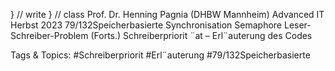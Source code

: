 } // write
} // class
Prof. Dr. Henning Pagnia (DHBW Mannheim) Advanced IT Herbst 2023 79/132Speicherbasierte Synchronisation Semaphore
Leser-Schreiber-Problem (Forts.)
Schreiberpriorit ¨at – Erl¨auterung des Codes

   Tags & Topics:
   #Schreiberpriorit
   #Erl¨auterung
   #79/132Speicherbasierte